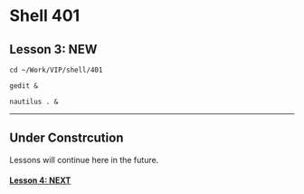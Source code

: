 # Shell 401
## Lesson 3: NEW

`cd ~/Work/VIP/shell/401`

`gedit &`

`nautilus . &`
___

## Under Constrcution
Lessons will continue here in the future.

#### [Lesson 4: NEXT](https://github.com/inkVerb/vip/blob/master/401-shell/Lesson-04.md)
